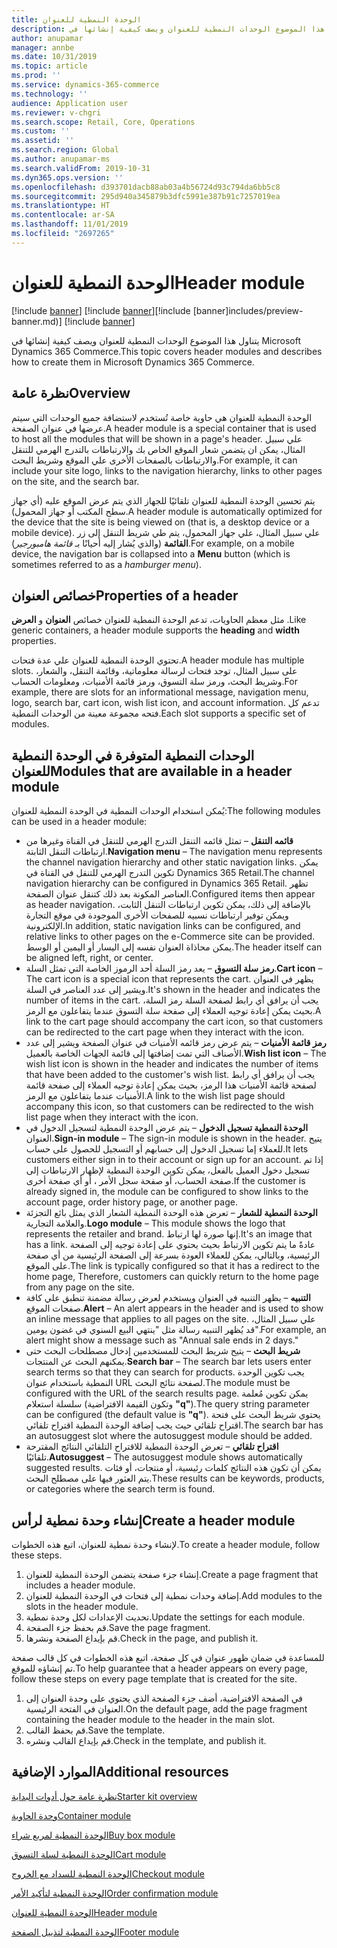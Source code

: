 ```yaml
---
title: الوحدة النمطية للعنوان
description: يتناول هذا الموضوع الوحدات النمطية للعنوان ويصف كيفية إنشائها في Microsoft Dynamics 365 Commerce.
author: anupamar
manager: annbe
ms.date: 10/31/2019
ms.topic: article
ms.prod: ''
ms.service: dynamics-365-commerce
ms.technology: ''
audience: Application user
ms.reviewer: v-chgri
ms.search.scope: Retail, Core, Operations
ms.custom: ''
ms.assetid: ''
ms.search.region: Global
ms.author: anupamar-ms
ms.search.validFrom: 2019-10-31
ms.dyn365.ops.version: ''
ms.openlocfilehash: d393701dacb88ab03a4b56724d93c794da6bb5c8
ms.sourcegitcommit: 295d940a345879b3dfc5991e387b91c7257019ea
ms.translationtype: HT
ms.contentlocale: ar-SA
ms.lasthandoff: 11/01/2019
ms.locfileid: "2697265"
---
```

# <a name="header-module"></a><span data-ttu-id="6c18b-103">الوحدة النمطية للعنوان</span><span class="sxs-lookup"><span data-stu-id="6c18b-103">Header module</span></span>

<span data-ttu-id="6c18b-104">[!include [banner](includes/preview-banner.md)] [!include [banner](includes/banner.md)]</span><span class="sxs-lookup"><span data-stu-id="6c18b-104">[!include [banner]includes/preview-banner.md)] [!include [banner](includes/banner.md)]</span></span>

<span data-ttu-id="6c18b-105">يتناول هذا الموضوع الوحدات النمطية للعنوان ويصف كيفية إنشائها في Microsoft Dynamics 365 Commerce.</span><span class="sxs-lookup"><span data-stu-id="6c18b-105">This topic covers header modules and describes how to create them in Microsoft Dynamics 365 Commerce.</span></span>

## <a name="overview"></a><span data-ttu-id="6c18b-106">نظرة عامة</span><span class="sxs-lookup"><span data-stu-id="6c18b-106">Overview</span></span>

<span data-ttu-id="6c18b-107">الوحدة النمطية للعنوان هي حاوية خاصة تُستخدم لاستضافة جميع الوحدات التي سيتم عرضها في عنوان الصفحة.</span><span class="sxs-lookup"><span data-stu-id="6c18b-107">A header module is a special container that is used to host all the modules that will be shown in a page's header.</span></span> <span data-ttu-id="6c18b-108">علي سبيل المثال، يمكن ان يتضمن شعار الموقع الخاص بك والارتباطات بالتدرج الهرمي للتنقل والارتباطات بالصفحات الأخرى علي الموقع وشريط البحث.</span><span class="sxs-lookup"><span data-stu-id="6c18b-108">For example, it can include your site logo, links to the navigation hierarchy, links to other pages on the site, and the search bar.</span></span>

<span data-ttu-id="6c18b-109">يتم تحسين الوحدة النمطية للعنوان تلقائيًا للجهاز الذي يتم عرض الموقع عليه (أي جهاز سطح المكتب أو جهاز المحمول).</span><span class="sxs-lookup"><span data-stu-id="6c18b-109">A header module is automatically optimized for the device that the site is being viewed on (that is, a desktop device or a mobile device).</span></span> <span data-ttu-id="6c18b-110">علي سبيل المثال، علي جهاز المحمول، يتم طي شريط التنقل إلى زر **القائمة** (والذي يُشار إليه أحيانًا بـ *قائمة هامبورجير*).</span><span class="sxs-lookup"><span data-stu-id="6c18b-110">For example, on a mobile device, the navigation bar is collapsed into a **Menu** button (which is sometimes referred to as a *hamburger menu*).</span></span>

## <a name="properties-of-a-header"></a><span data-ttu-id="6c18b-111">خصائص العنوان</span><span class="sxs-lookup"><span data-stu-id="6c18b-111">Properties of a header</span></span>

<span data-ttu-id="6c18b-112">مثل معظم الحاويات، تدعم الوحدة النمطية للعنوان خصائص **العنوان** و **العرض** .</span><span class="sxs-lookup"><span data-stu-id="6c18b-112">Like generic containers, a header module supports the **heading** and **width** properties.</span></span>

<span data-ttu-id="6c18b-113">تحتوي الوحدة النمطية للعنوان علي عدة فتحات.</span><span class="sxs-lookup"><span data-stu-id="6c18b-113">A header module has multiple slots.</span></span> <span data-ttu-id="6c18b-114">على سبيل المثال، توجد فتحات لرسالة معلوماتية، وقائمة التنقل، والشعار، وشريط البحث، ورمز سلة التسوق، ورمز قائمة الأمنيات، ومعلومات الحساب.</span><span class="sxs-lookup"><span data-stu-id="6c18b-114">For example, there are slots for an informational message, navigation menu, logo, search bar, cart icon, wish list icon, and account information.</span></span> <span data-ttu-id="6c18b-115">تدعم كل فتحه مجموعة معينة من الوحدات النمطية.</span><span class="sxs-lookup"><span data-stu-id="6c18b-115">Each slot supports a specific set of modules.</span></span>

## <a name="modules-that-are-available-in-a-header-module"></a><span data-ttu-id="6c18b-116">الوحدات النمطية المتوفرة في الوحدة النمطية للعنوان</span><span class="sxs-lookup"><span data-stu-id="6c18b-116">Modules that are available in a header module</span></span>

<span data-ttu-id="6c18b-117">يُمكن استخدام الوحدات النمطية في الوحدة النمطية للعنوان:</span><span class="sxs-lookup"><span data-stu-id="6c18b-117">The following modules can be used in a header module:</span></span>

- <span data-ttu-id="6c18b-118">**قائمه التنقل** – تمثل قائمه التنقل التدرج الهرمي للتنقل في القناة وغيرها من ارتباطات التنقل الثابتة.</span><span class="sxs-lookup"><span data-stu-id="6c18b-118">**Navigation menu** – The navigation menu represents the channel navigation hierarchy and other static navigation links.</span></span> <span data-ttu-id="6c18b-119">يمكن تكوين التدرج الهرمي للتنقل في القناة في Dynamics 365 Retail.</span><span class="sxs-lookup"><span data-stu-id="6c18b-119">The channel navigation hierarchy can be configured in Dynamics 365 Retail.</span></span> <span data-ttu-id="6c18b-120">تظهر العناصر المكونة بعد ذلك كتنقل عنوان الصفحة.</span><span class="sxs-lookup"><span data-stu-id="6c18b-120">Configured items then appear as header navigation.</span></span> <span data-ttu-id="6c18b-121">بالإضافة إلى ذلك، يمكن تكوين ارتباطات التنقل الثابت، ويمكن توفير ارتباطات نسبيه للصفحات الأخرى الموجودة في موقع التجارة الإلكترونية.</span><span class="sxs-lookup"><span data-stu-id="6c18b-121">In addition, static navigation links can be configured, and relative links to other pages on the e-Commerce site can be provided.</span></span> <span data-ttu-id="6c18b-122">يمكن محاذاة العنوان نفسه إلى اليسار أو اليمين أو الوسط.</span><span class="sxs-lookup"><span data-stu-id="6c18b-122">The header itself can be aligned left, right, or center.</span></span>
- <span data-ttu-id="6c18b-123">**رمز سلة التسوق** – يعد رمز السلة أحد الرموز الخاصة التي تمثل السلة.</span><span class="sxs-lookup"><span data-stu-id="6c18b-123">**Cart icon** – The cart icon is a special icon that represents the cart.</span></span> <span data-ttu-id="6c18b-124">يظهر في العنوان ويشير إلى عدد العناصر في السلة.</span><span class="sxs-lookup"><span data-stu-id="6c18b-124">It's shown in the header and indicates the number of items in the cart.</span></span> <span data-ttu-id="6c18b-125">يجب أن يرافق أي رابط لصفحة السلة رمز السلة، بحيث يمكن إعادة توجيه العملاء إلى صفحة سلة التسوق عندما يتفاعلون مع الرمز.</span><span class="sxs-lookup"><span data-stu-id="6c18b-125">A link to the cart page should accompany the cart icon, so that customers can be redirected to the cart page when they interact with the icon.</span></span>
- <span data-ttu-id="6c18b-126">**رمز قائمة الأمنيات** – يتم عرض رمز قائمه الأمنيات في عنوان الصفحة ويشير إلى عدد الأصناف التي تمت إضافتها إلى قائمة الجهات الخاصة بالعميل.</span><span class="sxs-lookup"><span data-stu-id="6c18b-126">**Wish list icon** – The wish list icon is shown in the header and indicates the number of items that have been added to the customer's wish list.</span></span> <span data-ttu-id="6c18b-127">يجب أن يرافق أي رابط لصفحة قائمة الأمنيات هذا الرمز، بحيث يمكن إعادة توجيه العملاء إلى صفحة قائمة الأمنيات عندما يتفاعلون مع الرمز.</span><span class="sxs-lookup"><span data-stu-id="6c18b-127">A link to the wish list page should accompany this icon, so that customers can be redirected to the wish list page when they interact with the icon.</span></span>
- <span data-ttu-id="6c18b-128">**الوحدة النمطية تسجيل الدخول** – يتم عرض الوحدة النمطية لتسجيل الدخول في العنوان.</span><span class="sxs-lookup"><span data-stu-id="6c18b-128">**Sign-in module** – The sign-in module is shown in the header.</span></span> <span data-ttu-id="6c18b-129">يتيح للعملاء إما تسجيل الدخول إلى حسابهم أو التسجيل للحصول على حساب.</span><span class="sxs-lookup"><span data-stu-id="6c18b-129">It lets customers either sign in to their account or sign up for an account.</span></span> <span data-ttu-id="6c18b-130">إذا تم تسجيل دخول العميل بالفعل، يمكن تكوين الوحدة النمطية لإظهار الارتباطات إلى صفحة الحساب، أو صفحة سجل الأمر ، أو أي صفحة أخرى.</span><span class="sxs-lookup"><span data-stu-id="6c18b-130">If the customer is already signed in, the module can be configured to show links to the account page, order history page, or another page.</span></span>
- <span data-ttu-id="6c18b-131">**الوحدة النمطية للشعار** – تعرض هذه الوحدة النمطية الشعار الذي يمثل بائع التجزئة والعلامة التجارية.</span><span class="sxs-lookup"><span data-stu-id="6c18b-131">**Logo module** – This module shows the logo that represents the retailer and brand.</span></span> <span data-ttu-id="6c18b-132">إنها صورة لها ارتباط.</span><span class="sxs-lookup"><span data-stu-id="6c18b-132">It's an image that has a link.</span></span> <span data-ttu-id="6c18b-133">عادةً ما يتم تكوين الارتباط بحيث يحتوي على إعادة توجيه إلى الصفحة الرئيسية، وبالتالي، يمكن للعملاء العودة بسرعة إلى الصفحة الرئيسية من أي صفحة على الموقع.</span><span class="sxs-lookup"><span data-stu-id="6c18b-133">The link is typically configured so that it has a redirect to the home page, Therefore, customers can quickly return to the home page from any page on the site.</span></span>
- <span data-ttu-id="6c18b-134">**التنبيه** – يظهر التنبيه في العنوان ويستخدم لعرض رسالة مضمنة تنطبق علي كافة صفحات الموقع.</span><span class="sxs-lookup"><span data-stu-id="6c18b-134">**Alert** – An alert appears in the header and is used to show an inline message that applies to all pages on the site.</span></span> <span data-ttu-id="6c18b-135">علي سبيل المثال، قد يُظهر التنبيه رسالة مثل "ينتهي البيع السنوي في غضون يومين".</span><span class="sxs-lookup"><span data-stu-id="6c18b-135">For example, an alert might show a message such as "Annual sale ends in 2 days."</span></span>
- <span data-ttu-id="6c18b-136">**شريط البحث** – يتيح شريط البحث للمستخدمين إدخال مصطلحات البحث حتى يمكنهم البحث عن المنتجات.</span><span class="sxs-lookup"><span data-stu-id="6c18b-136">**Search bar** – The search bar lets users enter search terms so that they can search for products.</span></span> <span data-ttu-id="6c18b-137">يجب تكوين الوحدة النمطية باستخدام عنوان URL لصفحة نتائج البحث.</span><span class="sxs-lookup"><span data-stu-id="6c18b-137">The module must be configured with the URL of the search results page.</span></span> <span data-ttu-id="6c18b-138">يمكن تكوين مُعلمة سلسلة استعلام (وتكون القيمة الافتراضية **"q"**).</span><span class="sxs-lookup"><span data-stu-id="6c18b-138">The query string parameter can be configured (the default value is **"q"**).</span></span> <span data-ttu-id="6c18b-139">يحتوي شريط البحث على فتحة اقتراح تلقائي حيث يجب إضافة الوحدة النمطية اقتراح تلقائي.</span><span class="sxs-lookup"><span data-stu-id="6c18b-139">The search bar has an autosuggest slot where the autosuggest module should be added.</span></span>
- <span data-ttu-id="6c18b-140">**اقتراح تلقائي** – تعرض الوحدة النمطية للاقتراح التلقائي النتائج المقترحة تلقائيًا.</span><span class="sxs-lookup"><span data-stu-id="6c18b-140">**Autosuggest** – The autosuggest module shows automatically suggested results.</span></span> <span data-ttu-id="6c18b-141">يمكن أن تكون هذه النتائج كلمات رئيسية، أو منتجات، أو فئات يتم العثور فيها على مصطلح البحث.</span><span class="sxs-lookup"><span data-stu-id="6c18b-141">These results can be keywords, products, or categories where the search term is found.</span></span>

## <a name="create-a-header-module"></a><span data-ttu-id="6c18b-142">إنشاء وحدة نمطية لرأس</span><span class="sxs-lookup"><span data-stu-id="6c18b-142">Create a header module</span></span>

<span data-ttu-id="6c18b-143">لإنشاء وحدة نمطية للعنوان، اتبع هذه الخطوات.</span><span class="sxs-lookup"><span data-stu-id="6c18b-143">To create a header module, follow these steps.</span></span>

1. <span data-ttu-id="6c18b-144">إنشاء جزء صفحة يتضمن الوحدة النمطية للعنوان.</span><span class="sxs-lookup"><span data-stu-id="6c18b-144">Create a page fragment that includes a header module.</span></span>
1. <span data-ttu-id="6c18b-145">إضافة وحدات نمطية إلى فتحات في الوحدة النمطية للعنوان.</span><span class="sxs-lookup"><span data-stu-id="6c18b-145">Add modules to the slots in the header module.</span></span>
1. <span data-ttu-id="6c18b-146">تحديث الإعدادات لكل وحدة نمطية.</span><span class="sxs-lookup"><span data-stu-id="6c18b-146">Update the settings for each module.</span></span>
1. <span data-ttu-id="6c18b-147">قم بحفظ جزء الصفحة.</span><span class="sxs-lookup"><span data-stu-id="6c18b-147">Save the page fragment.</span></span> 
1. <span data-ttu-id="6c18b-148">قم بإيداع الصفحة ونشرها.</span><span class="sxs-lookup"><span data-stu-id="6c18b-148">Check in the page, and publish it.</span></span>

<span data-ttu-id="6c18b-149">للمساعدة في ضمان ظهور عنوان في كل صفحة، اتبع هذه الخطوات في كل قالب صفحة تم إنشاؤه للموقع.</span><span class="sxs-lookup"><span data-stu-id="6c18b-149">To help guarantee that a header appears on every page, follow these steps on every page template that is created for the site.</span></span>

1. <span data-ttu-id="6c18b-150">في الصفحة الافتراضية، أضف جزء الصفحة الذي يحتوي على وحدة العنوان إلى العنوان في الفتحة الرئيسية.</span><span class="sxs-lookup"><span data-stu-id="6c18b-150">On the default page, add the page fragment containing the header module to the header in the main slot.</span></span>
1. <span data-ttu-id="6c18b-151">قم بحفظ القالب.</span><span class="sxs-lookup"><span data-stu-id="6c18b-151">Save the template.</span></span> 
1. <span data-ttu-id="6c18b-152">قم بإيداع القالب ونشره.</span><span class="sxs-lookup"><span data-stu-id="6c18b-152">Check in the template, and publish it.</span></span>

## <a name="additional-resources"></a><span data-ttu-id="6c18b-153">الموارد الإضافية</span><span class="sxs-lookup"><span data-stu-id="6c18b-153">Additional resources</span></span>

[<span data-ttu-id="6c18b-154">نظرة عامة حول أدوات البداية</span><span class="sxs-lookup"><span data-stu-id="6c18b-154">Starter kit overview</span></span>](starter-kit-overview.md)

[<span data-ttu-id="6c18b-155">وحدة الحاوية</span><span class="sxs-lookup"><span data-stu-id="6c18b-155">Container module</span></span>](add-container-module.md)

[<span data-ttu-id="6c18b-156">الوحدة النمطية لمربع شراء</span><span class="sxs-lookup"><span data-stu-id="6c18b-156">Buy box module</span></span>](add-buy-box.md)

[<span data-ttu-id="6c18b-157">الوحدة النمطية لسلة التسوق</span><span class="sxs-lookup"><span data-stu-id="6c18b-157">Cart module</span></span>](add-cart-module.md)

[<span data-ttu-id="6c18b-158">الوحدة النمطية للسداد مع الخروج</span><span class="sxs-lookup"><span data-stu-id="6c18b-158">Checkout module</span></span>](add-checkout-module.md)

[<span data-ttu-id="6c18b-159">الوحدة النمطية لتأكيد الأمر</span><span class="sxs-lookup"><span data-stu-id="6c18b-159">Order confirmation module</span></span>](order-confirmation-module.md)

[<span data-ttu-id="6c18b-160">الوحدة النمطية للعنوان</span><span class="sxs-lookup"><span data-stu-id="6c18b-160">Header module</span></span>](author-header-module.md)

[<span data-ttu-id="6c18b-161">الوحدة النمطية لتذييل الصفحة</span><span class="sxs-lookup"><span data-stu-id="6c18b-161">Footer module</span></span>](author-footer-module.md)
